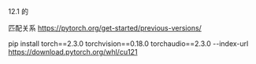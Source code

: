 12.1 的

匹配关系
https://pytorch.org/get-started/previous-versions/

pip install torch==2.3.0 torchvision==0.18.0 torchaudio==2.3.0 --index-url https://download.pytorch.org/whl/cu121